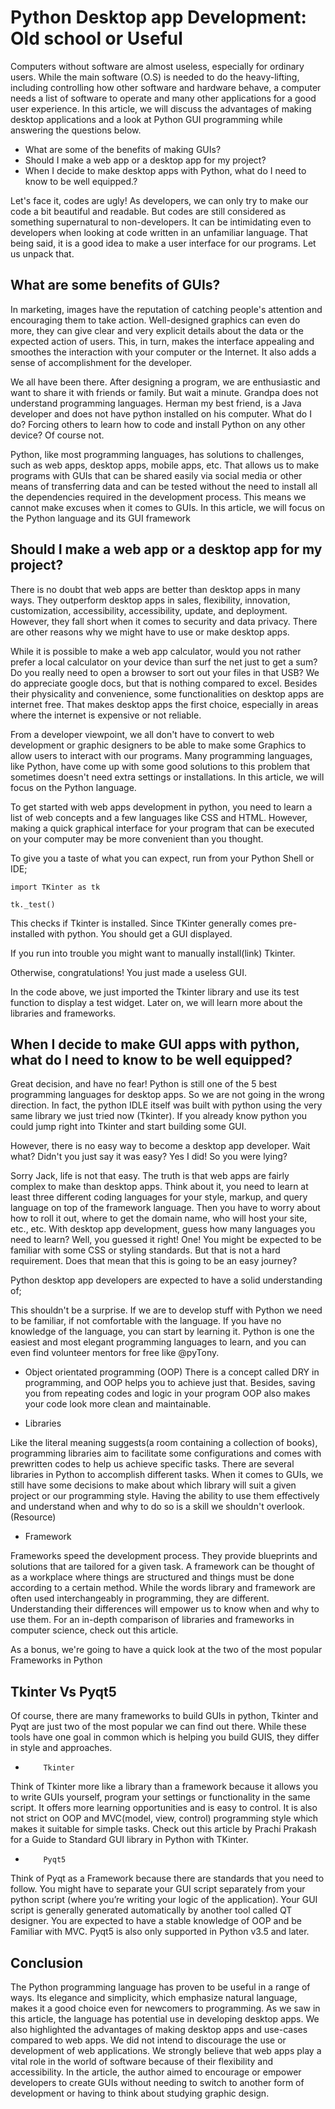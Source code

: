 # Python Desktop app Development: Old school or Useful


Computers without software are almost useless, especially for ordinary users. While the main software (O.S) is needed to do the heavy-lifting, including controlling how other software and hardware behave, a computer needs a list of software to operate and many other applications for a good user experience. In this article, we will discuss the advantages of making desktop applications and a look at Python GUI programming while answering the questions below.

- What are some of the benefits of making GUIs?
- Should I make a web app or a desktop app for my project?
- When I decide to make desktop apps with Python, what do I need to know to be well equipped.?

Let's face it, codes are ugly! As developers, we can only try to make our code a bit beautiful and readable. But codes are still considered as something supernatural to non-developers. It can be intimidating even to developers when looking at code written in an unfamiliar language. That being said, it is a good idea to make a user interface for our programs. Let us unpack that.

## What are some benefits of GUIs? ##

In marketing, images have the reputation of catching people's attention and encouraging them to take action. Well-designed graphics can even do more, they can give clear and very explicit details about the data or the expected action of users. This, in turn, makes the interface appealing and smoothes the interaction with your computer or the Internet. It also adds a sense of accomplishment for the developer.

We all have been there. After designing a program, we are enthusiastic and want to share it with friends or family. But wait a minute. Grandpa does not understand programming languages. Herman my best friend, is a Java developer and does not have python installed on his computer. What do I do? Forcing others to learn how to code and install Python on any other device? Of course not.

Python, like most programming languages, has solutions to challenges, such as web apps, desktop apps, mobile apps, etc. That allows us to make programs with GUIs that can be shared easily via social media or other means of transferring data and can be tested without the need to install all the dependencies required in the development process. This means we cannot make excuses when it comes to GUIs. In this article, we will focus on the Python language and its GUI framework

## Should I make a web app or a desktop app for my project? ##

There is no doubt that web apps are better than desktop apps in many ways. They outperform desktop apps in sales, flexibility, innovation, customization, accessibility, accessibility, update, and deployment. However, they fall short when it comes to security and data privacy. There are other reasons why we might have to use or make desktop apps. 

While it is possible to make a web app calculator, would you not rather prefer a local calculator on your device than surf the net just to get a sum? Do you really need to open a browser to sort out your files in that USB? We do appreciate google docs, but that is nothing compared to excel. Besides their physicality and convenience, some functionalities on desktop apps are internet free. That makes desktop apps the first choice, especially in areas where the internet is expensive or not reliable.  

From a developer viewpoint, we all don't have to convert to web development or graphic designers to be able to make some Graphics to allow users to interact with our programs. Many programming languages, like Python, have come up with some good solutions to this problem that sometimes doesn't need extra settings or installations. In this article, we will focus on the Python language. 

To get started with web apps development in python, you need to learn a list of web concepts and a few languages like CSS and HTML. However, making a quick graphical interface for your program that can be executed on your computer may be more convenient than you thought.

To give you a taste of what you can expect, run from your Python Shell or IDE;

```
import TKinter as tk

tk._test()
``` 
This checks if Tkinter is installed. Since TKinter generally comes pre-installed with python. You should get a GUI displayed. 

If you run into trouble you might want to manually install(link) Tkinter.

Otherwise, congratulations! You just made a useless GUI.

In the code above, we just imported the Tkinter library and use its test function to display a test widget. Later on, we will learn more about the libraries and frameworks.


## When I decide to make GUI apps with python, what do I need to know to be well equipped? ##

Great decision, and have no fear! Python is still one of the 5 best programming languages for desktop apps. So we are not going in the wrong direction. In fact, the python IDLE itself was built with python using the very same library we just tried now (Tkinter). If you already know python you could jump right into Tkinter and start building some GUI.

However, there is no easy way to become a desktop app developer. 
Wait what? Didn't you just say it was easy? 
Yes I did!
So you were lying?

Sorry Jack, life is not that easy. The truth is that web apps are fairly complex to make than desktop apps. Think about it, you need to learn at least three different coding languages for your style, markup, and query language on top of the framework language. Then you have to worry about how to roll it out, where to get the domain name, who will host your site, etc., etc. With desktop app development, guess how many languages you need to learn? Well, you guessed it right! One! You might be expected to be familiar with some CSS or styling standards. But that is not a hard requirement. Does that mean that this is going to be an easy journey?

Python desktop app developers are expected to have a solid understanding of;

This shouldn't be a surprise. If we are to develop stuff with Python we need to be familiar, if not comfortable with the language. If you have no knowledge of the language, you can start by learning it. Python is one the easiest and most elegant programming languages to learn, and you can even find volunteer mentors for free like @pyTony.

- Object orientated programming (OOP)
There is a concept called DRY in programming, and OOP helps you to achieve just that. Besides, saving you from repeating codes and logic in your program OOP also makes your code look more clean and maintainable.

- Libraries

 Like the literal meaning suggests(a room containing a collection of books), programming libraries aim to facilitate some configurations and comes with prewritten codes to help us achieve specific tasks. There are several libraries in Python to accomplish different tasks. When it comes to GUIs, we still have some decisions to make about which library will suit a given project or our programming style. Having the ability to use them effectively and understand when and why to do so is a skill we shouldn't overlook. (Resource)

- Framework

Frameworks speed the development process. They provide blueprints and solutions that are tailored for a given task. A framework can be thought of as a workplace where things are structured and things must be done according to a certain method. While the words library and framework are often used interchangeably in programming, they are different. Understanding their differences will empower us to know when and why to use them. For an in-depth comparison of libraries and frameworks in computer science, check out this article.

As a bonus, we're going to have a quick look at the two of the most popular Frameworks in Python

## Tkinter Vs Pyqt5 ##

Of course, there are many frameworks to build GUIs in python, Tkinter and Pyqt are just two of the most popular we can find out there. While these tools have one goal in common which is helping you build GUIS, they differ in style and approaches.

-         Tkinter

Think of Tkinter more like a library than a framework because it allows you to write GUIs yourself, program your settings or functionality in the same script. It offers more learning opportunities and is easy to control. It is also not strict on OOP and MVC(model, view, control) programming style which makes it suitable for simple tasks. Check out this article by Prachi Prakash for a Guide to Standard GUI library in Python with TKinter.

-         Pyqt5

Think of Pyqt as a Framework because there are standards that you need to follow. You might have to separate your GUI script separately from your python script (where you’re writing your logic of the application). Your GUI script is generally generated automatically by another tool called QT designer. You are expected to have a stable knowledge of OOP and be Familiar with MVC. Pyqt5 is also only supported in Python v3.5 and later.
 

## Conclusion ##

The Python programming language has proven to be useful in a range of ways. Its elegance and simplicity, which emphasize natural language, makes it a good choice even for newcomers to programming. As we saw in this article, the language has potential use in developing desktop apps. We also highlighted the advantages of making desktop apps and use-cases compared to web apps. We did not intend to discourage the use or development of web applications. We strongly believe that web apps play a vital role in the world of software because of their flexibility and accessibility. In the article, the author aimed to encourage or empower developers to create GUIs without needing to switch to another form of development or having to think about studying graphic design.
